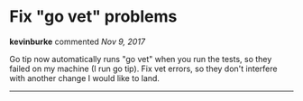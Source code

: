 # Fix "go vet" problems

**kevinburke** commented *Nov 9, 2017*

Go tip now automatically runs "go vet" when you run the tests, so they
failed on my machine (I run go tip). Fix vet errors, so they don't
interfere with another change I would like to land.
<br />
***


